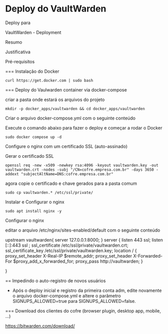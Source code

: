 # Deploy do VaultWarden 
Deploy para 

VaultWarden - Deployment


Resumo


Justificativa



Pré-requisitos



=== Instalação do Docker
```
curl https://get.docker.com | sudo bash
```


=== Deploy do Vaulwarden container via docker-compose

criar a pasta onde estará os arquivos do projeto
```
mkdir -p docker_apps/vaultwarden && cd docker_apps/vaultwarden
```

Criar o arquivo docker-compose.yml com o seguinte conteúdo

Execute o comando abaixo para fazer o deploy e começar a rodar o Docker

```
sudo docker compose up -d
```


Configure o nginx com um certificado SSL (auto-assinado)

Gerar o certificado SSL
```
openssl req -new -x509 -newkey rsa:4096 -keyout vaultwarden.key -out vaultwarden.crt -nodes -subj "/CN=cofre.empresa.com.br" -days 3650 -addext "subjectAltName=DNS:cofre.empresa.com.br"
```

agora copie o certificado e chave gerados para a pasta comum
```
sudo cp vaultwarden.* /etc/ssl/private/
```

Instalar e Configurar o nginx
```
sudo apt install nginx -y
```



Configurar o nginx 

editar o arquivo /etc/nginx/sites-enabled/default com o seguinte conteúdo

upstream vaultwarden{
        server 127.0.0.1:8000;
}
server {
        listen 443 ssl;
        listen [::]:443 ssl ;
        ssl_certificate /etc/ssl/private/vaultwarden.crt;
        ssl_certificate_key /etc/ssl/private/vaultwarden.key;
        location / {
		proxy_set_header X-Real-IP       $remote_addr;
        	proxy_set_header X-Forwarded-For $proxy_add_x_forwarded_for;
                proxy_pass http://vaultwarden;
        }

}








== Impedindo o auto-registro de novos usuários

* Após o deploy inicial e registro da primeira conta adm, edite novamente o arquivo docker-compose.yml e altere o parâmetro SIGNUPS_ALLOWED=true para SIGNUPS_ALLOWED=false. 


=== Download dos clientes do cofre (browser plugin, desktop app, mobile, ...)

https://bitwarden.com/download/





